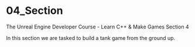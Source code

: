 # 04_Section
The Unreal Engine Developer Course - Learn C++ &amp; Make Games Section 4 

In this section we are tasked to build a tank game from the ground up.
